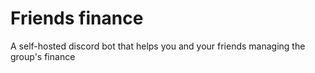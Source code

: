 # Friends finance

A self-hosted discord bot that helps you and your friends managing the group's finance
